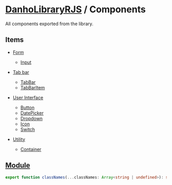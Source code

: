 # [DanhoLibraryRJS](../index.md) / Components

All components exported from the library.

## Items
* [Form](./Form/index.md)
    * [Input](./Form/Input.md)

* [Tab bar](./Tab%20bar/index.md)
    * [TabBar](./Tab%20bar/TabBar.md)
    * [TabBarItem](./Tab%20bar/TabBarItem.md)

* [User Interface](./User%20Interface/index.md)
    * [Button](./User%20Interface/Button.md)
    * [DatePicker](./User%20Interface/DatePicker/index.md)
    * [Dropdown](./User%20Interface/Dropdown.md)
    * [Icon](./User%20Interface/Icon.md)
    * [Switch](./User%20Interface/Switch.md)

* [Utility](./Utility/index.md)
    * [Container](./Utility/Container.md)

## [Module](../../src/components/index.ts)
```ts
export function classNames(...classNames: Array<string | undefined>): string;
```